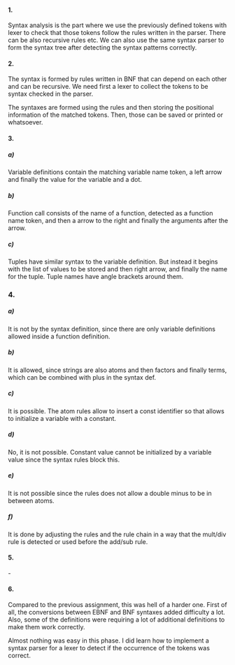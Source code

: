 #### 1.
Syntax analysis is the part where we use the previously defined tokens with lexer to check
that those tokens follow the rules written in the parser. There can be also recursive rules
etc. We can also use the same syntax parser to form the syntax tree after detecting the
syntax patterns correctly.

#### 2.
The syntax is formed by rules written in BNF that can depend on each other and can be 
recursive. We need first a lexer to collect the tokens to be syntax checked in the parser.

The syntaxes are formed using the rules and then storing the positional information of
the matched tokens. Then, those can be saved or printed or whatsoever.

#### 3.
##### a)
Variable definitions contain the matching variable name token, a left arrow and finally
the value for the variable and a dot.
##### b)
Function call consists of the name of a function, detected as a function name token,
and then a arrow to the right and finally the arguments after the arrow.
##### c)
Tuples have similar syntax to the variable definition. But instead it begins with the
list of values to be stored and then right arrow, and finally the name for the tuple.
Tuple names have angle brackets around them.

### 4.
##### a)
It is not by the syntax definition, since there are only variable definitions
allowed inside a function definition.
##### b)
It is allowed, since strings are also atoms and then factors and finally terms,
which can be combined with plus in the syntax def.
##### c)
It is possible. The atom rules allow to insert a const identifier so that allows to initialize
a variable with a constant.
##### d)
No, it is not possible. Constant value cannot be initialized by a variable value since
the syntax rules block this.
##### e)
It is not possible since the rules does not allow a double minus to be in
between atoms.
##### f)
It is done by adjusting the rules and the rule chain in a way that the mult/div rule is 
detected or used before the add/sub rule.

#### 5.
\-

#### 6.
Compared to the previous assignment, this was hell of a harder one. First of all, the
conversions between EBNF and BNF syntaxes added difficulty a lot. Also, some of the
definitions were requiring a lot of additional definitions to make them work correctly.

Almost nothing was easy in this phase. I did learn how to implement a syntax parser for
a lexer to detect if the occurrence of the tokens was correct.
